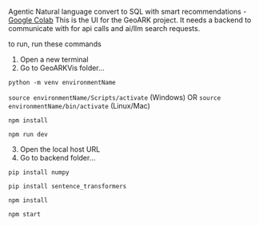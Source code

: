 Agentic Natural language convert to SQL with smart recommendations - [Google Colab](https://colab.research.google.com/drive/1iCTzFps7Zx5jOyg4lLLyEIJMXEGMflU0?usp=sharing)
This is the UI for the GeoARK project. It needs a backend to communicate with for api calls and ai/llm search requests.

to run, run these commands

1. Open a new terminal
2. Go to GeoARKVis folder...

`python -m venv environmentName`

`source environmentName/Scripts/activate` (Windows) OR `source environmentName/bin/activate` (Linux/Mac)

`npm install`

`npm run dev`

3. Open the local host URL
4. Go to backend folder...

`pip install numpy`

`pip install sentence_transformers`

`npm install`

`npm start`



